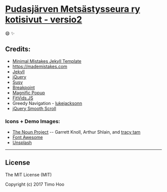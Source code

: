 
# [Pudasjärven Metsästysseura ry kotisivut - versio2](https://timohoo.github.io/PMSry2/)

:smile:
:sparkles:

## Credits:

- [Minimal Mistakes Jekyll Template](https://mmistakes.github.io/minimal-mistakes/)
- <https://mademistakes.com>
- [Jekyll](http://jekyllrb.com/)
- [jQuery](http://jquery.com/)
- [Susy](http://susy.oddbird.net/)
- [Breakpoint](http://breakpoint-sass.com/)
- [Magnific Popup](http://dimsemenov.com/plugins/magnific-popup/)
- [FitVids.JS](http://fitvidsjs.com/)
- Greedy Navigation - [lukejacksonn](http://codepen.io/lukejacksonn/pen/PwmwWV)
- [jQuery Smooth Scroll](https://github.com/kswedberg/jquery-smooth-scroll)

### Icons + Demo Images:

- [The Noun Project](https://thenounproject.com) -- Garrett Knoll, Arthur Shlain, and [tracy tam](https://thenounproject.com/tracytam)
- [Font Awesome](http://fortawesome.github.io/Font-Awesome/)
- [Unsplash](https://unsplash.com/)

---

## License

The MIT License (MIT)

Copyright (c) 2017 Timo Hoo
